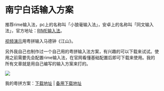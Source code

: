 # 南宁白话输入方案

推荐rime输入法，pc上的名称叫「小狼毫输入法」，安卓上的名称叫「同文输入法」，官方地址：[RIME输入法](http://rime.im/)。

[视频演示](https://www.douban.com/note/664063220/)用粤拼输入马德钟《江山》。

另外我自己也制作过一个自己用的粤拼输入法方案，有兴趣的可以下载来试试。使用之前需要先会配置rime输入法，在官网看懂基础配置后即可下载来使用。我的所有文章就是用自己编写的输入方案来打的。

![](http://wx1.sinaimg.cn/large/69144085gy1fxfy2tgoipj20kt0ebdgh.jpg)

我的粵拼方案：[下载地址](https://github.com/leimaau/myself_jyutping) | [备用下载地址](https://dev.tencent.com/u/LeiMaau/p/myself_jyutping/git)


